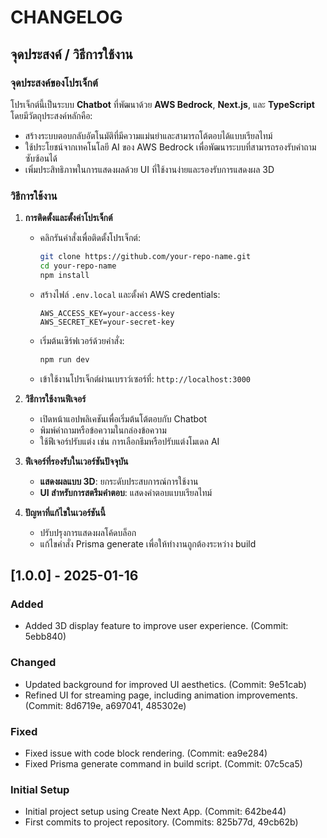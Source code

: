 # CHANGELOG

## จุดประสงค์ / วิธีการใช้งาน

### จุดประสงค์ของโปรเจ็กต์
โปรเจ็กต์นี้เป็นระบบ **Chatbot** ที่พัฒนาด้วย **AWS Bedrock**, **Next.js**, และ **TypeScript** โดยมีวัตถุประสงค์หลักคือ:
- สร้างระบบตอบกลับอัตโนมัติที่มีความแม่นยำและสามารถโต้ตอบได้แบบเรียลไทม์
- ใช้ประโยชน์จากเทคโนโลยี AI ของ AWS Bedrock เพื่อพัฒนาระบบที่สามารถรองรับคำถามซับซ้อนได้
- เพิ่มประสิทธิภาพในการแสดงผลด้วย UI ที่ใช้งานง่ายและรองรับการแสดงผล 3D

### วิธีการใช้งาน

1. **การติดตั้งและตั้งค่าโปรเจ็กต์**
   - คลิกรันคำสั่งเพื่อติดตั้งโปรเจ็กต์:
     ```bash
     git clone https://github.com/your-repo-name.git
     cd your-repo-name
     npm install
     ```
   - สร้างไฟล์ `.env.local` และตั้งค่า AWS credentials:
     ```plaintext
     AWS_ACCESS_KEY=your-access-key
     AWS_SECRET_KEY=your-secret-key
     ```
   - เริ่มต้นเซิร์ฟเวอร์ด้วยคำสั่ง:
     ```bash
     npm run dev
     ```
   - เข้าใช้งานโปรเจ็กต์ผ่านเบราว์เซอร์ที่:
     `http://localhost:3000`

2. **วิธีการใช้งานฟีเจอร์**
   - เปิดหน้าแอปพลิเคชันเพื่อเริ่มต้นโต้ตอบกับ Chatbot
   - พิมพ์คำถามหรือข้อความในกล่องข้อความ
   - ใช้ฟีเจอร์ปรับแต่ง เช่น การเลือกธีมหรือปรับแต่งโมเดล AI

3. **ฟีเจอร์ที่รองรับในเวอร์ชันปัจจุบัน**
   - **แสดงผลแบบ 3D**: ยกระดับประสบการณ์การใช้งาน
   - **UI สำหรับการสตรีมคำตอบ**: แสดงคำตอบแบบเรียลไทม์

4. **ปัญหาที่แก้ไขในเวอร์ชันนี้**
   - ปรับปรุงการแสดงผลโค้ดบล็อก
   - แก้ไขคำสั่ง Prisma generate เพื่อให้ทำงานถูกต้องระหว่าง build

## [1.0.0] - 2025-01-16

### Added
- Added 3D display feature to improve user experience. (Commit: 5ebb840)

### Changed
- Updated background for improved UI aesthetics. (Commit: 9e51cab)
- Refined UI for streaming page, including animation improvements. (Commit: 8d6719e, a697041, 485302e)

### Fixed
- Fixed issue with code block rendering. (Commit: ea9e284)
- Fixed Prisma generate command in build script. (Commit: 07c5ca5)

### Initial Setup
- Initial project setup using Create Next App. (Commit: 642be44)
- First commits to project repository. (Commits: 825b77d, 49cb62b)

